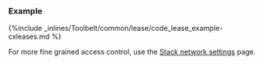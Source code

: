 <!-- post: -->


### Example



{%include _inlines/Toolbelt/common/lease/code_lease_example-cxleases.md %}




For more fine grained access control, use the [Stack network settings](/managing-your-stack/stack-network-settings) page.
